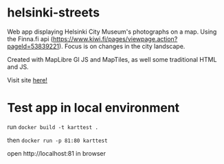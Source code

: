 # helsinki-streets

Web app displaying Helsinki City Museum's photographs on a map. Using the Finna.fi api (https://www.kiwi.fi/pages/viewpage.action?pageId=53839221). Focus is on changes in the city landscape.
  
Created with MapLibre Gl JS and MapTiles, as well some traditional HTML and JS.
  
Visit site [here!](https://karttest.calmbush-bbb24782.northeurope.azurecontainerapps.io/ "Helsinki street map")
  
# Test app in local environment

run ```docker build -t karttest .```
  
then ```docker run -p 81:80 karttest```
  
open http://localhost:81 in browser
  
